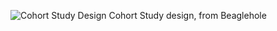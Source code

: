 ![Cohort Study Design](http://www.ciphi.ca/hamilton/Content/images/epma/maCCCS02.gif)
Cohort Study design, from Beaglehole